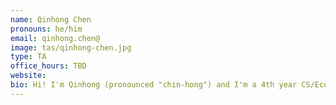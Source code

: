 ```yaml
---
name: Qinhong Chen
pronouns: he/him
email: qinhong.chen@
image: tas/qinhong-chen.jpg
type: TA
office_hours: TBD
website: 
bio: Hi! I'm Qinhong (pronounced "chin-hong") and I'm a 4th year CS/Econ major from Diamond Bar, CA. This is my fourth semester teaching CS 70, and I'm excited to meet you all this semester!
---
```

